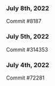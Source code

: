 ### July 8th, 2022

Commit #8187

### July 5th, 2022

Commit #314353


### July 4th, 2022

Commit #72281
